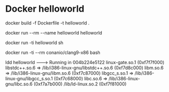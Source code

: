 # Docker helloworld

docker build -f Dockerfile -t helloworld .

docker run --rm --name helloworld helloworld

docker run -ti helloworld sh

docker run -ti --rm conanio/clang9-x86 bash


ldd helloworld
 ---> Running in 004b224e5122
        linux-gate.so.1 (0xf7f7f000)
        libstdc++.so.6 => /lib/i386-linux-gnu/libstdc++.so.6 (0xf7d8c000)
        libm.so.6 => /lib/i386-linux-gnu/libm.so.6 (0xf7c87000)
        libgcc_s.so.1 => /lib/i386-linux-gnu/libgcc_s.so.1 (0xf7c68000)
        libc.so.6 => /lib/i386-linux-gnu/libc.so.6 (0xf7a7b000)
        /lib/ld-linux.so.2 (0xf7f81000)
